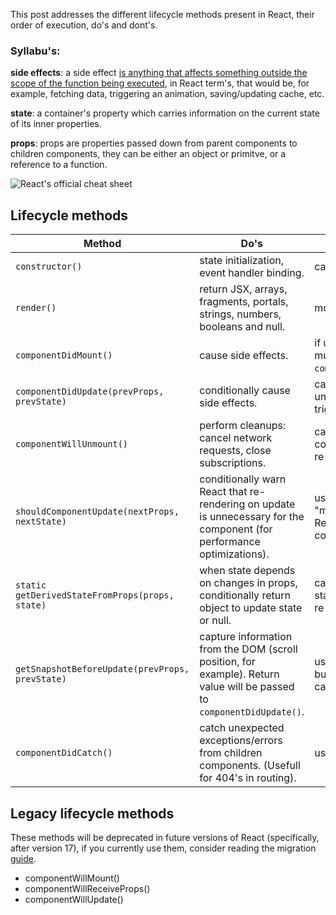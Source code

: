 This post addresses the different lifecycle methods present in React, their order of execution, do's and dont's.

### Syllabu's:
**__side effects__**: a side effect [is anything that affects something outside the scope of the function being executed](https://www.reddit.com/r/reactjs/comments/8avfej/what_does_side_effects_mean_in_react/), in React term's, that would be, for example, fetching data, triggering an animation, saving/updating cache, etc.

**__state__**: a container's property which carries information on the current state of its inner properties.

**__props__**: props are properties passed down from parent components to children components, they can be either an object or primitve, or a reference to a function.

![React's official cheat sheet](https://github.com/filipegorges/filipegorges.github.io/tree/master/assets/images/react-lifecycle-hooks.png)

## Lifecycle methods


Method | Do's | Dont's
--- | --- | ---
`constructor()` | state initialization, event handler binding. | cause side-effects.
`render()` | return JSX, arrays, fragments, portals, strings, numbers, booleans and null. | modify state.
`componentDidMount()` | cause side effects. | if using subscriptions, must remove them with `componentWillUnmount()`.
`componentDidUpdate(prevProps, prevState)` | conditionally cause side effects. | calling `setState()` unconditionally may trigger infinite loop.
`componentWillUnmount()` | perform cleanups: cancel network requests, close subscriptions. | call `setState()`, the component will never re-render.
`shouldComponentUpdate(nextProps, nextState)` | conditionally warn React that re-rendering on update is unnecessary for the component (for performance optimizations). | use it for flow-control, "manually" preventing React from updating the component.
`static getDerivedStateFromProps(props, state)` | when state depends on changes in props, conditionally return object to update state or null. | cause side effects, reset state on prop changes, re-compute data.
`getSnapshotBeforeUpdate(prevProps, prevState)` | capture information from the DOM (scroll position, for example). Return value will be passed to `componentDidUpdate()`. | use for anything else but for DOM information capture.
`componentDidCatch()` | catch unexpected exceptions/errors from children components. (Usefull for 404's in routing). | use for control flow.

## Legacy lifecycle methods
These methods will be deprecated in future versions of React (specifically, after version 17), if you currently use them, consider reading the migration [guide](https://reactjs.org/blog/2018/03/27/update-on-async-rendering.html).

* componentWillMount()
* componentWillReceiveProps()
* componentWillUpdate()


